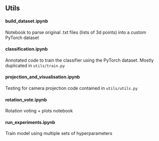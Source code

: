 ## Utils

#### build_dataset.ipynb
Notebook to parse original .txt files (lists of 3d points) into a custom PyTorch dataset  

#### classification.ipynb
Annotated code to train the classifier using the PyTorch dataset. Mostly duplicated in `utils/train.py`

#### projection_and_visualisation.ipynb
Testing for camera projection code contained in `utils/utils.py`

#### rotation_vote.ipynb
Rotation voting + plots notebook

#### run_experiments.ipynb
Train model using multiple sets of hyperparameters

